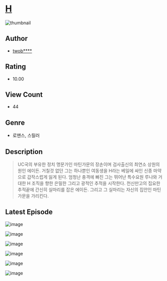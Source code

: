 # [H](https://comic.naver.com/challenge/list?titleId=810273)
![thumbnail](https://image-comic.pstatic.net/user_contents_data/challenge_comic/2023/05/23/325051/upload_3976740289257878584_480x623.jpeg)

## Author
- [twob****](https://comic.naver.com/artistTitle?id=325051)

## Rating
- 10.00

## View Count
- 44

## Genre
- 로맨스, 스릴러

## Description
> UC국의 부유한 정치 명문가인 마틴가문의 장손이며 검사출신의 최연소 상원의원인 에이든. 거칠것 없던 그는 하나뿐인 여동생을 H라는 베일에 싸인 신종 마약으로 갑작스럽게 잃게 된다. 엄청난 충격에 빠진 그는 뛰어난 특수요원 루나와 거대한 H 조직을 향한 은밀한 그리고 광적인 추적을 시작한다. 천신만고의 집요한 추적끝에 간신히 실마리를 잡은 에이든. 그리고 그 실마리는 자신의 집안인 마틴 가문을 가리킨다.


## Latest Episode
![image](https://image-comic.pstatic.net/user_contents_data/challenge_comic/2023/05/23/325051/upload_7077799761782399286.jpeg)

![image](https://image-comic.pstatic.net/user_contents_data/challenge_comic/2023/05/23/325051/upload_3834877997087862886.jpeg)

![image](https://image-comic.pstatic.net/user_contents_data/challenge_comic/2023/05/23/325051/upload_3977296603523594553.jpeg)

![image](https://image-comic.pstatic.net/user_contents_data/challenge_comic/2023/05/23/325051/upload_3688504394173802037.jpeg)

![image](https://image-comic.pstatic.net/user_contents_data/challenge_comic/2023/05/23/325051/upload_3906928976001065785.jpeg)

![image](https://image-comic.pstatic.net/user_contents_data/challenge_comic/2023/05/23/325051/upload_7306587052641890404.jpeg)
